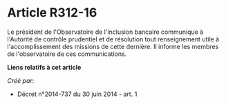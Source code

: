 # Article R312-16

Le président de l'Observatoire de l'inclusion bancaire communique à l'Autorité de contrôle prudentiel et de résolution tout
renseignement utile à l'accomplissement des missions de cette dernière. Il informe les membres de l'observatoire de ces
communications.

**Liens relatifs à cet article**

_Créé par_:

  - Décret n°2014-737 du 30 juin 2014 - art. 1
